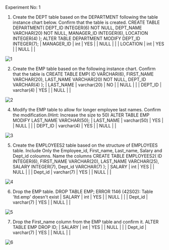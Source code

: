Experiment No: 1
1. Create the DEPT table based on the DEPARTMENT following the table instance chart
below. Confirm that the table is created.
CREATE TABLE DEPARTMENT(
DEPT_ID INTEGER(6) NOT NULL,
DEPT_NAME VARCHAR(20) NOT NULL,
MANAGER_ID INTEGER(6),
LOCATION INTEGER(4) );
ALTER TABLE DEPARTMENT
MODIFY DEPT_ID INTEGER(7);
| MANAGER_ID | int         | YES  |     | NULL    |       |
| LOCATION   | int         | YES  |     | NULL    |       |

![1](https://github.com/user-attachments/assets/bfce35cd-c883-495b-acbe-83b0132b645e)


2. Create the EMP table based on the following instance chart. Confirm that the table is
 CREATE TABLE EMP(
ID VARCHAR(6), FIRST_NAME VARCHAR(20),
LAST_NAME VARCHAR(20) NOT NULL,
DEPT_ID VARCHAR(4) );
| LAST_NAME  | varchar(20) | NO   |     | NULL    |       |
| DEPT_ID    | varchar(4)  | YES  |     | NULL    |       |

![2](https://github.com/user-attachments/assets/ec4ad900-9316-4c42-b15f-35b49fab091f)


4. Modify the EMP table to allow for longer employee last names. Confirm the
modification.(Hint: Increase the size to 50)
 ALTER TABLE EMP
 MODIFY LAST_NAME VARCHAR(50);
| LAST_NAME  | varchar(50) | YES  |     | NULL    |       |
| DEPT_ID    | varchar(4)  | YES  |     | NULL    |       |

![3](https://github.com/user-attachments/assets/4f4ae4d7-e7e5-4257-88c4-93d3c927925c)

5. Create the EMPLOYEES2 table based on the structure of EMPLOYEES table. Include
Only the Employee_id, First_name, Last_name, Salary and Dept_id coloumns. Name the columns
CREATE TABLE EMPLOYEES2(
ID INTEGER(6),
FIRST_NAME VARCHAR(20),
LAST_NAME VARCHAR(25),
SALARY INTEGER(7),
Dept_id VARCHAR(7)
); 
| SALARY     | int         | YES  |     | NULL    |       |
| Dept_id    | varchar(7)  | YES  |     | NULL    |       |

![4](https://github.com/user-attachments/assets/9eec54c9-8716-4b4b-860e-432e20f158b8)

6. Drop the EMP table.
DROP TABLE EMP;
ERROR 1146 (42S02): Table 'ltd.emp' doesn't exist
| SALARY     | int         | YES  |     | NULL    |       |
| Dept_id    | varchar(7)  | YES  |     | NULL    |       |

![5](https://github.com/user-attachments/assets/1422e5a1-d7b5-4965-b9d4-4f72212d4059)


7. Drop the First_name column from the EMP table and confirm it.
ALTER TABLE EMP
 DROP ID;
| SALARY     | int         | YES  |     | NULL    |       |
| Dept_id    | varchar(7)  | YES  |     | NULL    |       |

![6](https://github.com/user-attachments/assets/265924c2-da92-4b3a-b4c7-d70de5940654)
